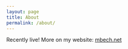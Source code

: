 ```yaml
---
layout: page
title: About
permalink: /about/
---
```


Recently live! More on my website: [mbech.net](http://mbech.net)
